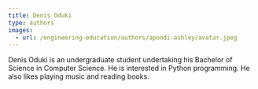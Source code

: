 ```yaml
---
title: Denis Oduki
type: authors
images:
  - url: /engineering-education/authors/apondi-ashley/avatar.jpeg 
---
```

Denis Oduki is an undergraduate student undertaking his Bachelor of Science in Computer Science. He is interested in Python programming. He also likes playing music and reading books.